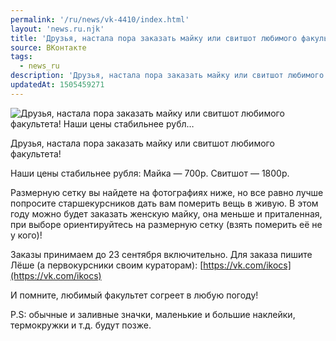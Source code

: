 ```yaml
---
permalink: '/ru/news/vk-4410/index.html'
layout: 'news.ru.njk'
title: 'Друзья, настала пора заказать майку или свитшот любимого факультета!  Наши цены стабильнее рубл'
source: ВКонтакте
tags:
  - news_ru
description: 'Друзья, настала пора заказать майку или свитшот любимого факультета!  Наши цены стабильнее рубл…'
updatedAt: 1505459271
---
```

![Друзья, настала пора заказать майку или свитшот любимого факультета!  Наши цены стабильнее рубл…](https://sun9-28.userapi.com/impf/c840637/v840637965/704f/3CWNFCm0w9Q.jpg?size=1280x853&quality=96&sign=b137a98372968274dc9ebe589665ccb0&c_uniq_tag=ZhT9BROUiTVpKP1TrEhvpn_E21H5pBhsZ9nJ4OJC2os&type=album)

Друзья, настала пора заказать майку или свитшот любимого факультета!

Наши цены стабильнее рубля:
Майка — 700р.
Свитшот — 1800р.

Размерную сетку вы найдете на фотографиях ниже, но все равно лучше попросите старшекурсников дать вам померить вещь в живую. В этом году можно будет заказать женскую майку, она меньше и приталенная, при выборе ориентируйтесь на размерную сетку (взять померить её не у кого)!

Заказы принимаем до 23 сентября включительно.
Для заказа пишите Лёше (а первокурсники своим кураторам): [https://vk.com/ikocs](https://vk.com/ikocs)

И помните, любимый факультет согреет в любую погоду!

P.S: обычные и заливные значки, маленькие и большие наклейки, термокружки и т.д. будут позже.

